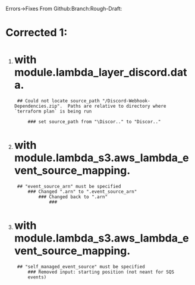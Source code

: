 Errors->Fixes From Github:Branch:Rough-Draft:

# Corrected 1:

1.
    # with module.lambda_layer_discord.data.

        ## Could not locate source_path "/Discord-Webhook-Dependencies.zip".  Paths are relative to directory where `terraform plan` is being run

            ### set source_path from "\Discor.." to "Discor.."
2.
    # with module.lambda_s3.aws_lambda_event_source_mapping.
        ## "event_source_arn" must be specified
            ### Changed ".arn" to ".event_source_arn"
                ### Changed back to ".arn"
                    ### 


3.
    # with module.lambda_s3.aws_lambda_event_source_mapping.
        ## "self_managed_event_source" must be specified
            ### Removed input: starting position (not neant for SQS
            events)